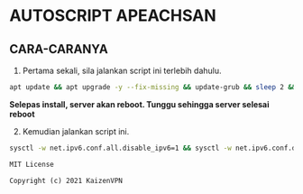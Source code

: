 # AUTOSCRIPT APEACHSAN

## CARA-CARANYA

1. Pertama sekali, sila jalankan script ini terlebih dahulu.

```sh
apt update && apt upgrade -y --fix-missing && update-grub && sleep 2 && reboot
```
**Selepas install, server akan reboot. Tunggu sehingga server selesai reboot**

2. Kemudian jalankan script ini.
```sh
sysctl -w net.ipv6.conf.all.disable_ipv6=1 && sysctl -w net.ipv6.conf.default.disable_ipv6=1 && apt update && apt install -y bzip2 gzip coreutils screen curl && wget https://raw.githubusercontent.com/Apeachsan91/server/main/setup.sh && chmod +x setup.sh && ./setup.sh  && rm -rf ./setup.sh
```

```md
MIT License

Copyright (c) 2021 KaizenVPN


